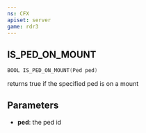 ```yaml
---
ns: CFX
apiset: server
game: rdr3
---
```

## IS_PED_ON_MOUNT

```c
BOOL IS_PED_ON_MOUNT(Ped ped)
```
returns true if the specified ped is on a mount

## Parameters
* **ped**: the ped id

